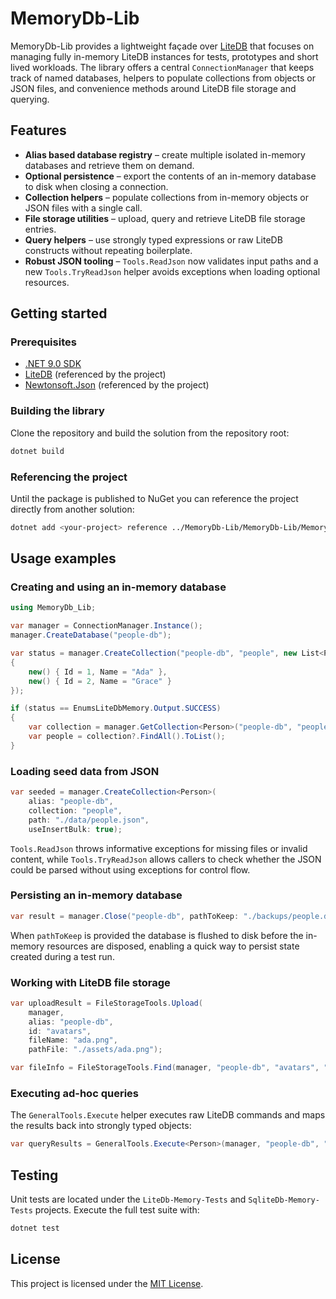 # MemoryDb-Lib

MemoryDb-Lib provides a lightweight façade over [LiteDB](https://www.litedb.org/) that focuses on managing fully in-memory
LiteDB instances for tests, prototypes and short lived workloads. The library offers a central `ConnectionManager` that keeps track
of named databases, helpers to populate collections from objects or JSON files, and convenience methods around LiteDB file
storage and querying.

## Features

- **Alias based database registry** – create multiple isolated in-memory databases and retrieve them on demand.
- **Optional persistence** – export the contents of an in-memory database to disk when closing a connection.
- **Collection helpers** – populate collections from in-memory objects or JSON files with a single call.
- **File storage utilities** – upload, query and retrieve LiteDB file storage entries.
- **Query helpers** – use strongly typed expressions or raw LiteDB constructs without repeating boilerplate.
- **Robust JSON tooling** – `Tools.ReadJson` now validates input paths and a new `Tools.TryReadJson` helper avoids exceptions when
  loading optional resources.

## Getting started

### Prerequisites

- [.NET 9.0 SDK](https://dotnet.microsoft.com/download)
- [LiteDB](https://www.nuget.org/packages/LiteDB) (referenced by the project)
- [Newtonsoft.Json](https://www.nuget.org/packages/Newtonsoft.Json) (referenced by the project)

### Building the library

Clone the repository and build the solution from the repository root:

```bash
dotnet build
```

### Referencing the project

Until the package is published to NuGet you can reference the project directly from another solution:

```bash
dotnet add <your-project> reference ../MemoryDb-Lib/MemoryDb-Lib/MemoryDb-Lib.csproj
```

## Usage examples

### Creating and using an in-memory database

```csharp
using MemoryDb_Lib;

var manager = ConnectionManager.Instance();
manager.CreateDatabase("people-db");

var status = manager.CreateCollection("people-db", "people", new List<Person>
{
    new() { Id = 1, Name = "Ada" },
    new() { Id = 2, Name = "Grace" }
});

if (status == EnumsLiteDbMemory.Output.SUCCESS)
{
    var collection = manager.GetCollection<Person>("people-db", "people");
    var people = collection?.FindAll().ToList();
}
```

### Loading seed data from JSON

```csharp
var seeded = manager.CreateCollection<Person>(
    alias: "people-db",
    collection: "people",
    path: "./data/people.json",
    useInsertBulk: true);
```

`Tools.ReadJson` throws informative exceptions for missing files or invalid content, while `Tools.TryReadJson` allows callers to
check whether the JSON could be parsed without using exceptions for control flow.

### Persisting an in-memory database

```csharp
var result = manager.Close("people-db", pathToKeep: "./backups/people.db");
```

When `pathToKeep` is provided the database is flushed to disk before the in-memory resources are disposed, enabling a quick way to
persist state created during a test run.

### Working with LiteDB file storage

```csharp
var uploadResult = FileStorageTools.Upload(
    manager,
    alias: "people-db",
    id: "avatars",
    fileName: "ada.png",
    pathFile: "./assets/ada.png");

var fileInfo = FileStorageTools.Find(manager, "people-db", "avatars", "ada.png");
```

### Executing ad-hoc queries

The `GeneralTools.Execute` helper executes raw LiteDB commands and maps the results back into strongly typed objects:

```csharp
var queryResults = GeneralTools.Execute<Person>(manager, "people-db", "SELECT * FROM people WHERE Name = 'Ada'");
```

## Testing

Unit tests are located under the `LiteDb-Memory-Tests` and `SqliteDb-Memory-Tests` projects. Execute the full test suite with:

```bash
dotnet test
```

## License

This project is licensed under the [MIT License](./LICENSE).
